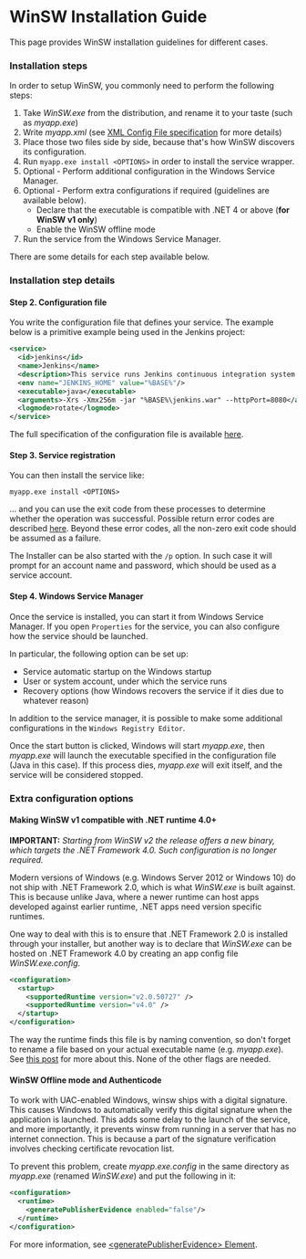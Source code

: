 # WinSW Installation Guide

This page provides WinSW installation guidelines for different cases.

### Installation steps

In order to setup WinSW, you commonly need to perform the following steps:

1. Take *WinSW.exe* from the distribution, and rename it to your taste (such as *myapp.exe*)
1. Write *myapp.xml* (see [XML Config File specification](xmlConfigFile.md) for more details)
1. Place those two files side by side, because that's how WinSW discovers its configuration.
1. Run `myapp.exe install <OPTIONS>` in order to install the service wrapper.
1. Optional - Perform additional configuration in the Windows Service Manager.
1. Optional - Perform extra configurations if required (guidelines are available below).
   * Declare that the executable is compatible with .NET 4 or above (**for WinSW v1 only**)
   * Enable the WinSW offline mode
1. Run the service from the Windows Service Manager.

There are some details for each step available below.

### Installation step details

#### Step 2. Configuration file

You write the configuration file that defines your service. 
The example below is a primitive example being used in the Jenkins project:

```xml
<service>
  <id>jenkins</id>
  <name>Jenkins</name>
  <description>This service runs Jenkins continuous integration system.</description>
  <env name="JENKINS_HOME" value="%BASE%"/>
  <executable>java</executable>
  <arguments>-Xrs -Xmx256m -jar "%BASE%\jenkins.war" --httpPort=8080</arguments>
  <logmode>rotate</logmode>
</service>
```

The full specification of the configuration file is available [here](xmlConfigFile.md).

#### Step 3. Service registration
 
You can then install the service like:

```
myapp.exe install <OPTIONS>
```

... and you can use the exit code from these processes to determine whether the operation was successful. 
Possible return error codes are described  [here](http://msdn.microsoft.com/en-us/library/aa389390%28VS.85%29.aspx). 
Beyond these error codes, all the non-zero exit code should be assumed as a failure.

The Installer can be also started with the `/p` option.
In such case it will prompt for an account name and password, which should be used as a service account.

#### Step 4. Windows Service Manager

Once the service is installed, you can start it from Windows Service Manager.
If you open `Properties` for the service, you can also configure how the service should be launched. 

In particular, the following option can be set up:

* Service automatic startup on the Windows startup
* User or system account, under which the service runs
* Recovery options (how Windows recovers the service if it dies due to whatever reason)

In addition to the service manager, it is possible to make some additional configurations in the `Windows Registry Editor`.

Once the start button is clicked, Windows will start *myapp.exe*, 
  then *myapp.exe* will launch the executable specified in the configuration file (Java in this case). 
  If this process dies, *myapp.exe* will exit itself, and the service will be considered stopped.

### Extra configuration options

#### Making WinSW v1 compatible with .NET runtime 4.0+

**IMPORTANT:** *Starting from WinSW v2 the release offers a new binary, which targets the .NET Framework 4.0.
Such configuration is no longer required.*

Modern versions of Windows (e.g. Windows Server 2012 or Windows 10) do not ship with .NET Framework 2.0, which is what *WinSW.exe* is built against. 
This is because unlike Java, where a newer runtime can host apps developed against earlier runtime, .NET apps need version specific runtimes.

One way to deal with this is to ensure that .NET Framework 2.0 is installed through your installer, but another way is to declare that *WinSW.exe* can be hosted on .NET Framework 4.0 by creating an app config file *WinSW.exe.config*.

```xml
<configuration>
  <startup>
    <supportedRuntime version="v2.0.50727" />
    <supportedRuntime version="v4.0" />
  </startup>
</configuration>
```

The way the runtime finds this file is by naming convention, so don't forget to rename a file based on your actual executable name (e.g. *myapp.exe*). 
See [this post](http://www.davidmoore.info/2010/12/17/running-net-2-runtime-applications-under-the-net-4-runtime/) for more about this. 
None of the other flags are needed.

#### WinSW Offline mode and Authenticode

To work with UAC-enabled Windows, winsw ships with a digital signature.
This causes Windows to automatically verify this digital signature when the application is launched. 
This adds some delay to the launch of the service, and more importantly, it prevents winsw from running in a server that has no internet connection. 
This is because a part of the signature verification involves checking certificate revocation list.

To prevent this problem, create *myapp.exe.config* in the same directory as *myapp.exe* (renamed *WinSW.exe*) and put the following in it:

```xml
<configuration>
  <runtime>
    <generatePublisherEvidence enabled="false"/> 
  </runtime>
</configuration>
```

For more information, see [\<generatePublisherEvidence\> Element](https://docs.microsoft.com/dotnet/framework/configure-apps/file-schema/runtime/generatepublisherevidence-element).
